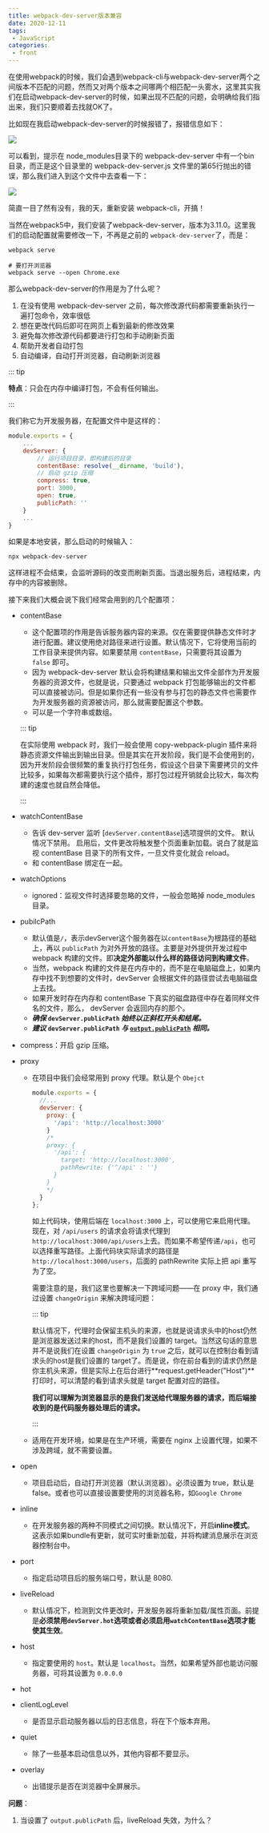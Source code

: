```yaml
---
title: webpack-dev-server版本兼容
date: 2020-12-11
tags:
 - JavaScript
categories:
 - front
---
```


在使用webpack的时候，我们会遇到webpack-cli与webpack-dev-server两个之间版本不匹配的问题，然而又对两个版本之间哪两个相匹配一头雾水，这里其实我们在启动webpack-dev-server的时候，如果出现不匹配的问题，会明确给我们指出来，我们只要顺着去找就OK了。

比如现在我启动webpack-dev-server的时候报错了，报错信息如下：

<img src="../imgs/webpack_dev_error.png" />

可以看到，提示在 node_modules目录下的 webpack-dev-server 中有一个bin目录，而正是这个目录里的 webpack-dev-server.js 文件里的第65行抛出的错误，那么我们进入到这个文件中去查看一下：

<img src="../imgs/cli_version.png" />

简直一目了然有没有，我的天，重新安装 webpack-cli，开搞！

当然在webpack5中，我们安装了webpack-dev-server，版本为3.11.0。这里我们的启动配置就需要修改一下，不再是之前的 `webpack-dev-server`了，而是：

```shell
webpack serve

# 要打开浏览器
webpack serve --open Chrome.exe
```

那么webpack-dev-server的作用是为了什么呢？

1. 在没有使用 webpack-dev-server 之前，每次修改源代码都需要重新执行一遍打包命令，效率很低
2. 想在更改代码后即可在网页上看到最新的修改效果
3. 避免每次修改源代码都要进行打包和手动刷新页面
4. 帮助开发者自动打包
5. 自动编译，自动打开浏览器，自动刷新浏览器

::: tip

**特点**：只会在内存中编译打包，不会有任何输出。

:::

我们称它为开发服务器，在配置文件中是这样的：

```javascript
module.exports = {
    ...
    devServer: {
        // 运行项目目录，即构建后的目录
        contentBase: resolve(__dirname, 'build'),
        // 启动 gzip 压缩
        compress: true,
        port: 3000,
        open: true,
        publicPath: ''
    }
    ...
}
```

如果是本地安装，那么启动的时候输入：

```shell
npx webpack-dev-server
```

这样进程不会结束，会监听源码的改变而刷新页面。当退出服务后，进程结束，内存中的内容被删除。

接下来我们大概会说下我们经常会用到的几个配置项：

- contentBase

  - 这个配置项的作用是告诉服务器内容的来源。仅在需要提供静态文件时才进行配置。建议使用绝对路径来进行设置。默认情况下，它将使用当前的工作目录来提供内容。如果要禁用 `contentBase`，只需要将其设置为 `false` 即可。
  - 因为 webpack-dev-server 默认会将构建结果和输出文件全部作为开发服务器的资源文件，也就是说，只要通过 webpack 打包能够输出的文件都可以直接被访问。但是如果你还有一些没有参与打包的静态文件也需要作为开发服务器的资源被访问，那么就需要配置这个参数。
  - 可以是一个字符串或数组。

  ::: tip

  在实际使用 webpack 时，我们一般会使用 copy-webpack-plugin 插件来将静态资源文件输出到输出目录。但是其实在开发阶段，我们是不会使用到的，因为开发阶段会很频繁的重复执行打包任务，假设这个目录下需要拷贝的文件比较多，如果每次都需要执行这个插件，那打包过程开销就会比较大，每次构建的速度也就自然会降低。

  :::

- watchContentBase

  - 告诉 dev-server 监听 [`devServer.contentBase`]选项提供的文件。 默认情况下禁用。 启用后，文件更改将触发整个页面重新加载。说白了就是监视 contentBase 目录下的所有文件，一旦文件变化就会 reload。
  - 和 contentBase 绑定在一起。

- watchOptions

  - ignored：监视文件时选择要忽略的文件，一般会忽略掉 node_modules 目录。

- pubilcPath

  - 默认值是`/`，表示devServer这个服务器在以`contentBase`为根路径的基础上，再以 `publicPath` 为对外开放的路径。主要是对外提供开发过程中 webpack 构建的文件。即**决定外部能以什么样的路径访问到构建文件**。
  - 当然，webpack 构建的文件是在内存中的，而不是在电脑磁盘上，如果内存中找不到想要的文件时，devServer 会根据文件的路径尝试去电脑磁盘上去找。
  - 如果开发时存在内存和 contentBase 下真实的磁盘路径中存在着同样文件名的文件，那么， devServer 会返回内存的那个。
  - ***确保* `devServer.publicPath` *始终以正斜杠开头和结尾。***
  - ***建议* `devServer.publicPath` *与* [`output.publicPath`](https://webpack.docschina.org/configuration/output/#outputpublicpath) *相同。***

- compress：开启 gzip 压缩。

- proxy

  - 在项目中我们会经常用到 proxy 代理。默认是个 `Obejct`

    ```javascript
    module.exports = {
      //...
      devServer: {
        proxy: {
          '/api': 'http://localhost:3000'
        }
        /*
        proxy: {
          '/api': {
          	target: 'http://localhost:3000',
          	pathRewrite: {'^/api' : ''}
          }
        }
        */
      }
    };
    ```

    如上代码块，使用后端在 `localhost:3000` 上，可以使用它来启用代理。现在，对 `/api/users` 的请求会将请求代理到 `http://localhost:3000/api/users`上去。而如果不希望传递`/api`，也可以选择重写路径。上面代码块实际请求的路径是`http://localhost:3000/users`，后面的 pathRewrite 实际上把 api 重写为了空。

    需要注意的是，我们这里也要解决一下跨域问题——在 proxy 中，我们通过设置 `changeOrigin` 来解决跨域问题：

    ::: tip

    默认情况下，代理时会保留主机头的来源，也就是说请求头中的host仍然是浏览器发送过来的host，而不是我们设置的 target。当然这句话的意思并不是说我们在设置 `changeOrigin` 为 `true` 之后，就可以在控制台看到请求头的host是我们设置的 target了。而是说，你在前台看到的请求仍然是你主机头来源，但是实际上在后台进行**request.getHeader("Host")**打印时，可以清楚的看到请求头就是 target 配置对应的路径。

    **我们可以理解为浏览器显示的是我们发送给代理服务器的请求，而后端接收到的是代码服务器处理后的请求。**

    :::
    
  - 适用在开发环境，如果是在生产环境，需要在 nginx 上设置代理，如果不涉及跨域，就不需要设置。

- open

  - 项目启动后，自动打开浏览器（默认浏览器）。必须设置为 true，默认是 false。或者也可以直接设置要使用的浏览器名称，如`Google Chrome`

- inline

  - 在开发服务器的两种不同模式之间切换。默认情况下，开启**inline模式**。这表示如果bundle有更新，就可实时重新加载，并将构建消息展示在浏览器控制台中。

- port

  - 指定启动项目后的服务端口号，默认是 8080.

- liveReload

  - 默认情况下，检测到文件更改时，开发服务器将重新加载/属性页面。前提是**必须禁用`devServer.hot`选项或者必须启用`watchContentBase`选项才能使其生效**。

- host

  - 指定要使用的 `host`。默认是 `localhost`。当然，如果希望外部也能访问服务器，可将其设置为 `0.0.0.0`

- hot

- clientLogLevel

  - 是否显示启动服务器以后的日志信息，将在下个版本弃用。

- quiet

  - 除了一些基本启动信息以外，其他内容都不要显示。

- overlay

  - 出错提示是否在浏览器中全屏展示。

**问题**：

1. 当设置了 `output.publicPath` 后，liveReload 失效，为什么？
